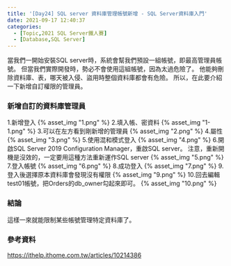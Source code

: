 ```yaml
---
title: '[Day24] SQL server 資料庫管理帳號新增 - SQL Server資料庫入門'
date: 2021-09-17 12:40:37
categories:
  - [Topic,2021 SQL Server鐵人賽]
  - [Database,SQL Server]
---
```

當我們一開始安裝SQL server時，系統會幫我們預設一組帳號，即最高管理員帳號。
但當我們實際開發時，勢必不會使用這組帳號，因為太過危險了。
他能夠刪除資料庫、表，哪天被入侵、盜用時整個資料庫都會有危險。
所以，在此要介紹一下新增自訂權限的管理員。

### 新增自訂的資料庫管理員
1.新增登入
{% asset_img "1.png" %}
2.填入帳、密資料
{% asset_img "1-1.png" %}
3.可以在左方看到剛新增的管理員
{% asset_img "2.png" %}
4.屬性
{% asset_img "3.png" %}
5.使用混和模式登入
{% asset_img "4.png" %}
6.開啟SQL Server 2019 Configuration Manager，重啟SQL server。
注意，重新開機是沒效的，一定要用這種方法重新運作SQL server
{% asset_img "5.png" %}
7.登入帳號
{% asset_img "6.png" %}
8.成功登入
{% asset_img "7.png" %}
9.登入後選擇原本資料庫會發現沒有權限
{% asset_img "9.png" %}
10.回去編輯test01帳號，把Orders的db_owner勾起來即可。
{% asset_img "10.png" %}

### 結論
這樣一來就能限制某些帳號管理特定資料庫了。

### 參考資料
https://ithelp.ithome.com.tw/articles/10214386